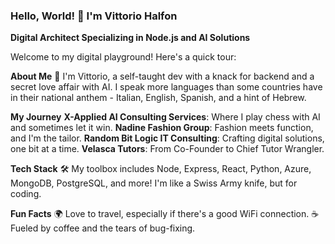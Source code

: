 ### Hello, World! 👋 I'm Vittorio Halfon

**Digital Architect Specializing in Node.js and AI Solutions**

Welcome to my digital playground! Here's a quick tour:

**About Me**
🚀 I'm Vittorio, a self-taught dev with a knack for backend and a secret love affair with AI. I speak more languages than some countries have in their national anthem - Italian, English, Spanish, and a hint of Hebrew.

**My Journey**
**X-Applied AI Consulting Services**: Where I play chess with AI and sometimes let it win.
**Nadine Fashion Group**: Fashion meets function, and I'm the tailor.
**Random Bit Logic IT Consulting**: Crafting digital solutions, one bit at a time.
**Velasca Tutors**: From Co-Founder to Chief Tutor Wrangler.

**Tech Stack**
🛠️ My toolbox includes Node, Express, React, Python, Azure, MongoDB, PostgreSQL, and more! I'm like a Swiss Army knife, but for coding.

**Fun Facts**
🌍 Love to travel, especially if there's a good WiFi connection.
☕ Fueled by coffee and the tears of bug-fixing.
